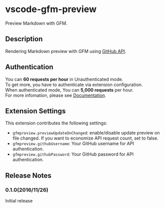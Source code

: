 # vscode-gfm-preview

Preview Markdown with GFM.

## Description

Rendering Markdown preview with GFM using [GitHub API]("https://developer.github.com/v3/markdown/").  

## Authentication
You can **60 requests per hour** in Unauthenticated mode.  
To get more, you have to authenticate via extension configuration.  
When authenticated mode, You can **5,000 requests** per hour.  
For more infomation, please see [Documentation]("https://developer.github.com/guides/getting-started/#authentication").

## Extension Settings

This extension contributes the following settings:

* `gfmpreview.previewUpdateOnChanged`: enable/disable update preview on file changed. If you want to economize API request count, set to false.
* `gfmpreview.githubUsername`: Your GitHub username for API authentication.
* `gfmpreview.githubPassword`: Your GitHub password for API authentication.

## Release Notes

### 0.1.0(2016/11/26)

Initial release